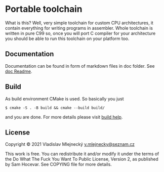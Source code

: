 Portable toolchain
=======================

What is this? Well, very simple toolchain for custom CPU architectures, it
contain everything for writing programs in assembler. Whole toolchain is written
in pure C99 so, once you will port C compiler for your architecture you should
be able to run this toolchain on your platform too.

Documentation
-----------------------

Documentation can be found in form of markdown files in doc folder. See
[doc Readme](./doc/README.md).

Build
-----------------------

As build environment CMake is used. So basically you just

```
$ cmake -S . -B build && cmake --build build/
```

and you are done. For more details please visit [build help](./doc/build.md).

License
-----------------------

Copyright © 2021 Vladislav Mlejnecký <v.mlejnecky@seznam.cz>

This work is free. You can redistribute it and/or modify it under the
terms of the Do What The Fuck You Want To Public License, Version 2,
as published by Sam Hocevar. See COPYING file for more details.
